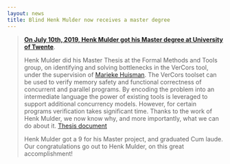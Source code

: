 ```yaml
---
layout: news
title: Blind Henk Mulder now receives a master degree
---
```


>**[On July 10th, 2019, Henk Mulder got his Master degree at University of Twente](https://fmt.ewi.utwente.nl/news/view/91/)**.
>
>Henk Mulder did his Master Thesis at the Formal Methods and Tools group, on identifying and solving bottlenecks in the VerCors tool, under the supervision of [Marieke Huisman](http://wwwhome.ewi.utwente.nl/~marieke/). 
>The VerCors toolset can be used to verify memory safety and functional correctness of concurrent and parallel programs.
>By encoding the problem into an intermediate language the power of existing tools is leveraged to support additional concurrency models.
>However, for certain programs verification takes significant time. Thanks to the work of Henk Mulder, we now know why, and more importantly, what we can do about it.
>[Thesis document](https://essay.utwente.nl/78496/)
>
>Henk Mulder got a 9 for his Master project, and graduated Cum laude. Our congratulations go out to Henk Mulder, on this great accomplishment!
>
